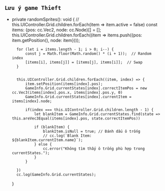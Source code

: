 
## `Lưu ý game Thieft`
- 
    private randomSprites(): void {
        // this.UIController.Grid.children.forEach(item => item.active = false)
        const items: {pos: cc.Vec2, node: cc.Node}[] = [];
        this.UIController.Grid.children.forEach((item => items.push({pos: item.getPosition(), node: item})));

        for (let i = items.length - 1; i > 0; i--) {
            const j = Math.floor(Math.random() * (i + 1));  // Random index
            [items[i], items[j]] = [items[j], items[i]];  // Swap
        }
        

        this.UIController.Grid.children.forEach((item, index) => {
            item.setPosition(items[index].pos);
            GameInfo.Grid.currentStates[index].correctItemPos = new cc.Vec3(items[index].pos.x, items[index].pos.y, 0)
            GameInfo.Grid.currentStates[index].currentItem = items[index].node;

            if(index === this.UIController.Grid.children.length - 1) {
                let blankItem = GameInfo.Grid.currentStates.find(state => this.areVec3Equal(items[index].pos, state.correctItemPos))
                
                if (blankItem) {
                    blankItem.isNull = true; // Đánh dấu ô trống
                    // cc.log(`Blank Item: ${blankItem.currentItem.name}`);
                } else {
                    cc.error("Không tìm thấy ô trống phù hợp trong currentStates.");
                }                
            }

        })
        cc.log(GameInfo.Grid.currentStates);
    }